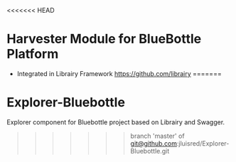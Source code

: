 <<<<<<< HEAD
# Harvester Module for BlueBottle Platform
* Integrated in Librairy Framework https://github.com/librairy 
=======
# Explorer-Bluebottle
Explorer component for Bluebottle project based on Librairy and Swagger.
>>>>>>> branch 'master' of git@github.com:jluisred/Explorer-Bluebottle.git
